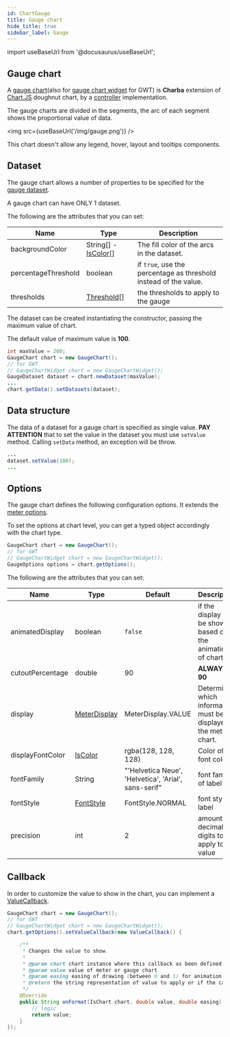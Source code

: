 ```yaml
---
id: ChartGauge
title: Gauge chart
hide_title: true
sidebar_label: Gauge
---
```

import useBaseUrl from '@docusaurus/useBaseUrl';

## Gauge chart

A [gauge chart](http://www.pepstock.org/Charba/3.3/org/pepstock/charba/client/impl/charts/GaugeChart.html)(also for [gauge chart widget](http://www.pepstock.org/Charba/3.3/org/pepstock/charba/client/gwt/widgets/GaugeChartWidget.html) for GWT) is **Charba** extension of [Chart.JS](http://www.chartjs.org/) doughnut chart, by a [controller](Controllers) implementation.

The gauge charts are divided in the segments, the arc of each segment shows the proportional value of data.

<img src={useBaseUrl('/img/gauge.png')} />

This chart doesn't allow any legend, hover, layout and tooltips components.

## Dataset

The gauge chart allows a number of properties to be specified for the [gauge dataset](http://www.pepstock.org/Charba/3.3/org/pepstock/charba/client/impl/charts/GaugeDataset.html). 

A gauge chart can have ONLY 1 dataset.

The following are the attributes that you can set:

| Name | Type | Description
| ---- | ---- | -----------
| backgroundColor | String[] - [IsColor](http://www.pepstock.org/Charba/3.3/org/pepstock/charba/client/colors/IsColor.html)[] | The fill color of the arcs in the dataset. 
| percentageThreshold | boolean | if `true`, use the percentage as threshold instead of the value. 
| thresholds | [Threshold](http://www.pepstock.org/Charba/3.3/org/pepstock/charba/client/impl/charts/Threshold.html)[] | the thresholds to apply to the gauge 

The dataset can be created instantiating the constructor, passing the maximum value of chart.

The default value of maximum value is **100**.

```java
int maxValue = 200;
GaugeChart chart = new GaugeChart();
// for GWT
// GaugeChartWidget chart = new GaugeChartWidget();
GaugeDataset dataset = chart.newDataset(maxValue);
...
chart.getData().setDatasets(dataset);
```

## Data structure

The data of a dataset for a gauge chart is specified as single value. **PAY ATTENTION** that to set the value in the dataset you must use `setValue` method. Calling `setData` method, an exception will be throw. 

```java
...
dataset.setValue(100);
...
```

## Options

The gauge chart defines the following configuration options. It extends the [meter options](ChartMeter).

To set the options at chart level, you can get a typed object accordingly with the chart type.

```java
GaugeChart chart = new GaugeChart();
// for GWT
// GaugeChartWidget chart = new GaugeChartWidget();
GaugeOptions options = chart.getOptions();
```

The following are the attributes that you can set:

| Name | Type | Default | Description
| ---- | ---- | ------- | -----------
| animatedDisplay | boolean | `false` | if the display will be shown based on the animation of chart.
| cutoutPercentage | double | 90 | **ALWAYS 90** 
| display | [MeterDisplay](http://www.pepstock.org/Charba/3.3/org/pepstock/charba/client/impl/charts/MeterDisplay.html) | MeterDisplay.VALUE | Determines which information must be displayed in the meter chart.
| displayFontColor | [IsColor](http://www.pepstock.org/Charba/3.3/org/pepstock/charba/client/colors/IsColor.html) | rgba(128, 128, 128) | Color of font color 
| fontFamily | String | "'Helvetica Neue', 'Helvetica', 'Arial', sans-serif" | font family of label 
| fontStyle | [FontStyle](http://www.pepstock.org/Charba/3.3/org/pepstock/charba/client/enums/FontStyle.html)  | FontStyle.NORMAL |  font style of label
| precision | int | 2 | amount to decimals digits to apply to the value

## Callback

In order to customize the value to show in the chart, you can implement a [ValueCallback](http://www.pepstock.org/Charba/3.3/org/pepstock/charba/client/callbacks/ValueCallback.html).

```java
GaugeChart chart = new GaugeChart();
// for GWT
// GaugeChartWidget chart = new GaugeChartWidget();
chart.getOptions().setValueCallback(new ValueCallback() {

	/**
	 * Changes the value to show.
	 * 
	 * @param chart chart instance where this callback as been defined
	 * @param value value of meter or gauge chart
	 * @param easing easing of drawing (between 0 and 1) for animation
	 * @return the string representation of value to apply or if the callback returns <code>null</code> to use default.
	 */			
	@Override
	public String onFormat(IsChart chart, double value, double easing) {
		// logic
		return value;
	}
});
```
